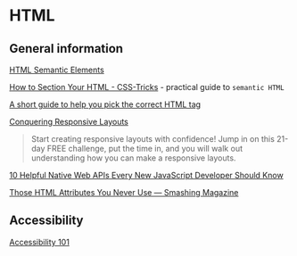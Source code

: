 # HTML

## General information

[HTML Semantic Elements](https://www.w3schools.com/html/html5_semantic_elements.asp)

[How to Section Your HTML - CSS-Tricks](https://css-tricks.com/how-to-section-your-html/) - practical guide to `semantic HTML`

[A short guide to help you pick the correct HTML tag](https://dev.to/polgarj/a-short-guide-to-help-you-pick-the-correct-html-tag-56l9)

[Conquering Responsive Layouts](https://courses.kevinpowell.co/conquering-responsive-layouts)

> Start creating responsive layouts with confidence!
> Jump in on this 21-day FREE challenge, put the time in, and you will walk out understanding how you can make a responsive layouts.

[10 Helpful Native Web APIs Every New JavaScript Developer Should Know](https://www.telerik.com/blogs/angular-basics-10-helpful-native-web-apis-every-new-javascript-developer-should-know)

[Those HTML Attributes You Never Use — Smashing Magazine](https://www.smashingmagazine.com/2022/03/html-attributes-you-never-use/)

## Accessibility

[Accessibility 101](https://dev.to/tabathaslatton/accessibility-101-3ep0)
